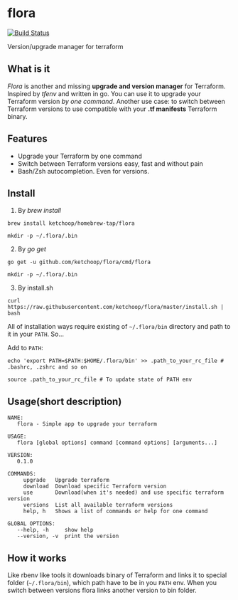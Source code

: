 # flora
[![Build Status](https://travis-ci.org/ketchoop/flora.svg?branch=master)](https://travis-ci.org/ketchoop/flora)

Version/upgrade manager for terraform

## What is it

*Flora* is another and missing **upgrade and version manager** for Terraform. Inspired by *tfenv* and written in go.
You can use it to upgrade your Terraform version *by one command*. Another use case: to switch between Terraform versions to use 
compatible with your **.tf manifests** Terraform binary.

## Features

* Upgrade your Terraform by one command
* Switch between Terraform versions easy, fast and without pain
* Bash/Zsh autocompletion. Even for versions.

## Install

1. By *brew install*
```
brew install ketchoop/homebrew-tap/flora

mkdir -p ~/.flora/.bin
```

2. By *go get*
```
go get -u github.com/ketchoop/flora/cmd/flora

mkdir -p ~/.flora/.bin
```

3. By install.sh
```
curl https://raw.githubusercontent.com/ketchoop/flora/master/install.sh | bash
```

All of installation ways require existing of `~/.flora/bin` directory and path to it  in your `PATH`. So...


Add to `PATH`:

```
echo 'export PATH=$PATH:$HOME/.flora/bin' >> .path_to_your_rc_file # .bashrc, .zshrc and so on

source .path_to_your_rc_file # To update state of PATH env
```

## Usage(short description)

```
NAME:
   flora - Simple app to upgrade your terraform

USAGE:
   flora [global options] command [command options] [arguments...]

VERSION:
   0.1.0

COMMANDS:
     upgrade   Upgrade terraform
     download  Download specific Terraform version
     use       Download(when it's needed) and use specific terraform version
     versions  List all available terraform versions
     help, h   Shows a list of commands or help for one command

GLOBAL OPTIONS:
   --help, -h     show help
   --version, -v  print the version
```

## How it works

Like rbenv like tools it downloads binary of Terraform and links it to special folder (`~/.flora/bin`), which path have to be in you `PATH` env.
When you switch between versions flora links another version to bin folder.
